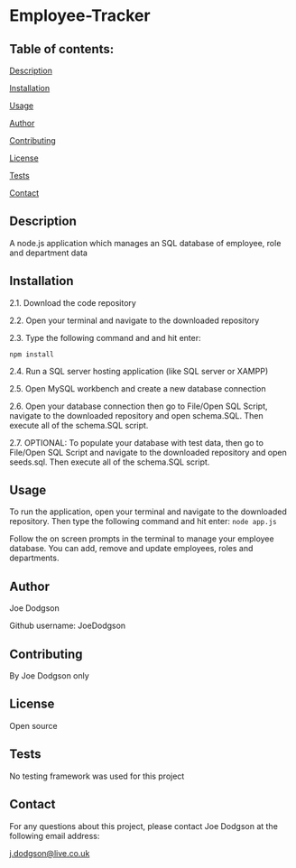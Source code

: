 # Employee-Tracker

## Table of contents:

[Description](##description)

[Installation](##installation)

[Usage](##usage)

[Author](##author)

[Contributing](##contributing)

[License](##license)

[Tests](##tests)

[Contact](##contact)


## Description
A node.js application which manages an SQL database of employee, role and department data

## Installation
2.1. Download the code repository

2.2. Open your terminal and navigate to the downloaded repository

2.3. Type the following command and and hit enter:

`npm install`

2.4. Run a SQL server hosting application (like SQL server or XAMPP)

2.5. Open MySQL workbench and create a new database connection

2.6. Open your database connection then go to File/Open SQL Script, navigate to the downloaded repository and open schema.SQL. Then execute all of the schema.SQL script.

2.7. OPTIONAL: To populate your database with test data, then go to File/Open SQL Script and navigate to the downloaded repository and open seeds.sql. Then execute all of the schema.SQL script.


## Usage
To run the application, open your terminal and navigate to the downloaded repository. Then type the following command and hit enter:
`node app.js`

Follow the on screen prompts in the terminal to manage your employee database. You can add, remove and update employees, roles and departments.


## Author
Joe Dodgson

Github username: JoeDodgson


## Contributing
By Joe Dodgson only

## License
Open source

## Tests
No testing framework was used for this project

## Contact
For any questions about this project, please contact Joe Dodgson at the following email address:

j.dodgson@live.co.uk
